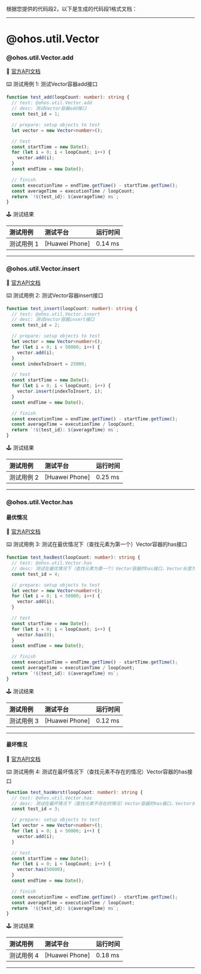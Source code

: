 根据您提供的代码段2，以下是生成的代码段1格式文档：

---

# @ohos.util.Vector

### @ohos.util.Vector.add

:book: [官方API文档](https://developer.harmonyos.com/cn/docs/documentation/doc-references-V3/js-apis-vector-0000001427585156-V3#ZH-CN_TOPIC_0000001523488842__add)

:keyboard: 测试用例 1: 测试Vector容器add接口

```typescript
function test_add(loopCount: number): string {
  // test: @ohos.util.Vector.add
  // desc: 测试Vector容器add接口
  const test_id = 1;

  // prepare: setup objects to test
  let vector = new Vector<number>();

  // test
  const startTime = new Date();
  for (let i = 0; i < loopCount; i++) {
    vector.add(i);
  }
  const endTime = new Date();

  // finish
  const executionTime = endTime.getTime() - startTime.getTime();
  const averageTime = executionTime / loopCount;
  return `!${test_id}: ${averageTime} ms`;
}
```

:joystick: 测试结果

| 测试用例   | 测试平台           | 运行时间        |
|:-------|:---------------|:------------|
| 测试用例 1 | [Huawei Phone] | 0.14 ms |

---

### @ohos.util.Vector.insert

:book: [官方API文档](https://developer.harmonyos.com/cn/docs/documentation/doc-references-V3/js-apis-vector-0000001427585156-V3#ZH-CN_TOPIC_0000001523488842__insert)

:keyboard: 测试用例 2: 测试Vector容器insert接口

```typescript
function test_insert(loopCount: number): string {
  // test: @ohos.util.Vector.insert
  // desc: 测试Vector容器insert接口
  const test_id = 2;

  // prepare: setup objects to test
  let vector = new Vector<number>();
  for (let i = 0; i < 50000; i++) {
    vector.add(i);
  }
  const indexToInsert = 25000;

  // test
  const startTime = new Date();
  for (let i = 0; i < loopCount; i++) {
    vector.insert(indexToInsert, i);
  }
  const endTime = new Date();

  // finish
  const executionTime = endTime.getTime() - startTime.getTime();
  const averageTime = executionTime / loopCount;
  return `!${test_id}: ${averageTime} ms`;
}
```

:joystick: 测试结果

| 测试用例   | 测试平台           | 运行时间        |
|:-------|:---------------|:------------|
| 测试用例 2 | [Huawei Phone] | 0.25 ms |

---

### @ohos.util.Vector.has

#### 最优情况

:book: [官方API文档](https://developer.harmonyos.com/cn/docs/documentation/doc-references-V3/js-apis-vector-0000001427585156-V3#ZH-CN_TOPIC_0000001523488842__has)

:keyboard: 测试用例 3: 测试在最优情况下（查找元素为第一个）Vector容器的has接口

```typescript
function test_hasBest(loopCount: number): string {
  // test: @ohos.util.Vector.has
  // desc: 测试在最优情况下（查找元素为第一个）Vector容器的has接口，Vector长度为 50000
  const test_id = 4;

  // prepare: setup objects to test
  let vector = new Vector<number>();
  for (let i = 0; i < 50000; i++) {
    vector.add(i);
  }

  // test
  const startTime = new Date();
  for (let i = 0; i < loopCount; i++) {
    vector.has(0);
  }
  const endTime = new Date();

  // finish
  const executionTime = endTime.getTime() - startTime.getTime();
  const averageTime = executionTime / loopCount;
  return `!${test_id}: ${averageTime} ms`;
}
```

:joystick: 测试结果

| 测试用例   | 测试平台           | 运行时间        |
|:-------|:---------------|:------------|
| 测试用例 3 | [Huawei Phone] | 0.12 ms |

---

#### 最坏情况

:book: [官方API文档](https://developer.harmonyos.com/cn/docs/documentation/doc-references-V3/js-apis-vector-0000001427585156-V3#ZH-CN_TOPIC_0000001523488842__has)

:keyboard: 测试用例 4: 测试在最坏情况下（查找元素不存在的情况）Vector容器的has接口

```typescript
function test_hasWorst(loopCount: number): string {
  // test: @ohos.util.Vector.has
  // desc: 测试在最坏情况下（查找元素不存在的情况）Vector容器的has接口，Vector长度为 50000
  const test_id = 3;

  // prepare: setup objects to test
  let vector = new Vector<number>();
  for (let i = 0; i < 50000; i++) {
    vector.add(i);
  }

  // test
  const startTime = new Date();
  for (let i = 0; i < loopCount; i++) {
    vector.has(50000);
  }
  const endTime = new Date();

  // finish
  const executionTime = endTime.getTime() - startTime.getTime();
  const averageTime = executionTime / loopCount;
  return `!${test_id}: ${averageTime} ms`;
}
```

:joystick: 测试结果

| 测试用例   | 测试平台           | 运行时间        |
|:-------|:---------------|:------------|
| 测试用例 4 | [Huawei Phone] | 0.18 ms |

---